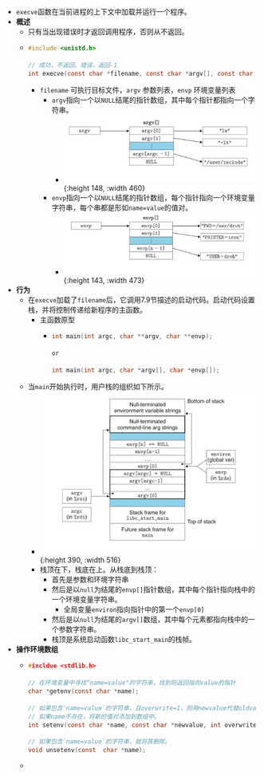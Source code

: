 - `execve`函数在当前进程的上下文中加载并运行一个程序。
- **概述**
	- 只有当出现错误时才返回调用程序，否则从不返回。
	- ```C
	  #include <unistd.h>
	  
	  // 成功，不返回。错误，返回-1
	  int execve(const char *filename, const char *argv[], const char *envp[]);
	  ```
		- `filename` 可执行目标文件，`argv` 参数列表，`envp` 环境变量列表
			- `argv`指向一个以`NULL`结尾的指针数组，其中每个指针都指向一个字符串。
				- ![image.png](../assets/image_1654154489734_0.png){:height 148, :width 460}
			- `envp`指向一个以`NULL`结尾的指针数组，每个指针指向一个环境变量字符串，每个串都是形如`name=value`的值对。
				- ![image.png](../assets/image_1654154405347_0.png){:height 143, :width 473}
- **行为**
	- 在`execve`加载了`filename`后，它调用7.9节描述的启动代码。启动代码设置栈，并将控制传递给新程序的主函数。
		- 主函数原型
			- ```C
			  int main(int argc, char **argv, char **envp);
			  
			  or
			  
			  int main(int argc, char *argv[], char *envp[]);
			  ```
	- 当`main`开始执行时，用户栈的组织如下所示。
		- ![image.png](../assets/image_1654156127553_0.png){:height 390, :width 516}
		- 栈顶在下，栈底在上。从栈底到栈顶：
			- 首先是参数和环境字符串
			- 然后是以`null`为结尾的`envp[]`指针数组，其中每个指针指向栈中的一个环境变量字符串。
				- 全局变量`environ`指向指针中的第一个`envp[0]`
			- 然后是以`null`为结尾的`argv[]`数组，其中每个元素都指向栈中的一个参数字符串。
			- 栈顶是系统启动函数`libc_start_main`的栈帧。
- **操作环境数组**
	- ```C
	  #incldue <stdlib.h>
	  
	  // 在环境变量中寻找“name=value"的字符串，找到则返回指向value的指针
	  char *getenv(const char *name);
	  
	  // 如果包含`name=value`的字符串，且overwrite=1，则用newvalue代替oldvalue。
	  // 如果name不存在，将新的值对添加到数组中。
	  int setenv(const char *name, const char *newvalue, int overwrite);
	  
	  // 如果包含`name=value`的字符串，就将其删除。
	  void unsetenv(const  char *name);
	  ```
	-